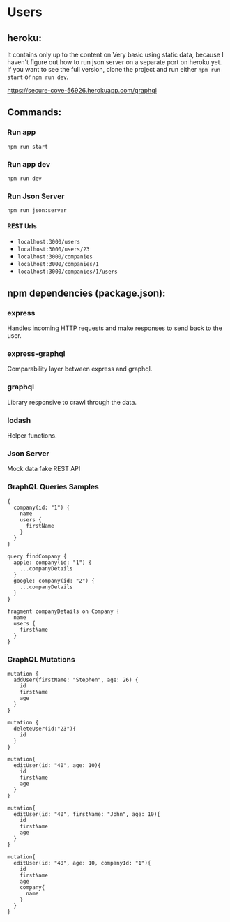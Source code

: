 # Users

## heroku:
It contains only up to the content on Very basic using static data, because I haven't figure out how to run json server on a separate port on heroku yet. If you want to see the full version, clone the project and run either `npm run start` or `npm run dev`.

https://secure-cove-56926.herokuapp.com/graphql

## Commands:

### Run app

`npm run start`

### Run app dev
`npm run dev`

### Run Json Server

`npm run json:server`

#### REST Urls

- `localhost:3000/users`
- `localhost:3000/users/23`
- `localhost:3000/companies`
- `localhost:3000/companies/1`
- `localhost:3000/companies/1/users`


## npm dependencies (package.json):

### express
Handles incoming HTTP requests and make responses to send back to the user.

### express-graphql
Comparability layer between express and graphql.

### graphql
Library responsive to crawl through the data.

### lodash
Helper functions.

### Json Server
Mock data fake REST API

### GraphQL Queries Samples

```
{
  company(id: "1") {
  	name
    users {
      firstName
    }
  }
}
```

```
query findCompany {
  apple: company(id: "1") {
    ...companyDetails
  }
  google: company(id: "2") {
    ...companyDetails
  }
}

fragment companyDetails on Company {
  name
  users {
    firstName
  }
}
```

### GraphQL Mutations

```
mutation {
  addUser(firstName: "Stephen", age: 26) {
    id
    firstName
    age
  }
}
```

```
mutation {
  deleteUser(id:"23"){
    id
  }
}
```

```
mutation{
  editUser(id: "40", age: 10){
    id
    firstName
    age
  }
}
```
```
mutation{
  editUser(id: "40", firstName: "John", age: 10){
    id
    firstName
    age
  }
}
```
```
mutation{
  editUser(id: "40", age: 10, companyId: "1"){
    id
    firstName
    age
    company{
      name
    }
  }
}
```
